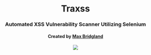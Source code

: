 <center>
  <h1>Traxss</h1>
  <h3>Automated XSS Vulnerability Scanner Utilizing Selenium</h3>
  <h4>Created by <a href="https://twitter.com/maxbridgland">Max Bridgland</a><h4>
  <img src="https://media.giphy.com/media/QBMt4m0Hlql8VeoEhS/giphy.gif">
<center>
